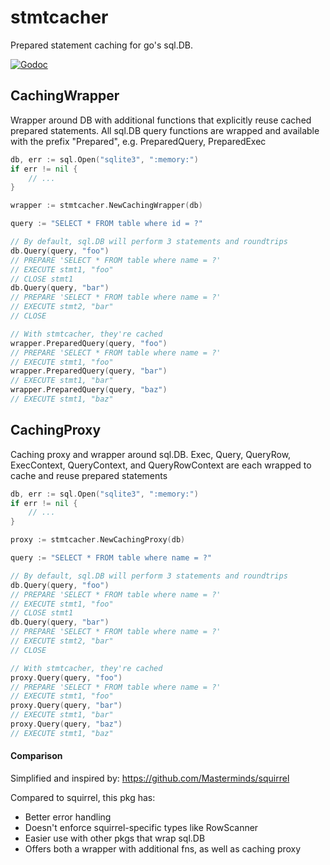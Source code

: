# stmtcacher

Prepared statement caching for go's sql.DB.

[![Godoc](http://img.shields.io/badge/godoc-reference-blue.svg?style=flat)](https://godoc.org/github.com/segmentio/stmtcacher)

## CachingWrapper

Wrapper around DB with additional functions that explicitly reuse cached
prepared statements. All sql.DB query functions are wrapped and available
with the prefix "Prepared", e.g. PreparedQuery, PreparedExec

``` go
db, err := sql.Open("sqlite3", ":memory:")
if err != nil {
	// ...
}

wrapper := stmtcacher.NewCachingWrapper(db)

query := "SELECT * FROM table where id = ?"

// By default, sql.DB will perform 3 statements and roundtrips
db.Query(query, "foo")
// PREPARE 'SELECT * FROM table where name = ?'
// EXECUTE stmt1, "foo"
// CLOSE stmt1
db.Query(query, "bar")
// PREPARE 'SELECT * FROM table where name = ?'
// EXECUTE stmt2, "bar"
// CLOSE

// With stmtcacher, they're cached
wrapper.PreparedQuery(query, "foo")
// PREPARE 'SELECT * FROM table where name = ?'
// EXECUTE stmt1, "foo"
wrapper.PreparedQuery(query, "bar")
// EXECUTE stmt1, "bar"
wrapper.PreparedQuery(query, "baz")
// EXECUTE stmt1, "baz"
```

## CachingProxy

Caching proxy and wrapper around sql.DB. Exec, Query, QueryRow, ExecContext,
QueryContext, and QueryRowContext are each wrapped to cache and reuse
prepared statements

``` go
db, err := sql.Open("sqlite3", ":memory:")
if err != nil {
	// ...
}

proxy := stmtcacher.NewCachingProxy(db)

query := "SELECT * FROM table where name = ?"

// By default, sql.DB will perform 3 statements and roundtrips
db.Query(query, "foo")
// PREPARE 'SELECT * FROM table where name = ?'
// EXECUTE stmt1, "foo"
// CLOSE stmt1
db.Query(query, "bar")
// PREPARE 'SELECT * FROM table where name = ?'
// EXECUTE stmt2, "bar"
// CLOSE

// With stmtcacher, they're cached
proxy.Query(query, "foo")
// PREPARE 'SELECT * FROM table where name = ?'
// EXECUTE stmt1, "foo"
proxy.Query(query, "bar")
// EXECUTE stmt1, "bar"
proxy.Query(query, "baz")
// EXECUTE stmt1, "baz"
```

#### Comparison

Simplified and inspired by: https://github.com/Masterminds/squirrel

Compared to squirrel, this pkg has:
* Better error handling
* Doesn't enforce squirrel-specific types like RowScanner
* Easier use with other pkgs that wrap sql.DB
* Offers both a wrapper with additional fns, as well as caching proxy
